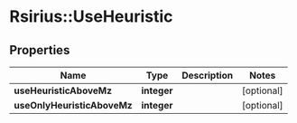 # Rsirius::UseHeuristic


## Properties
Name | Type | Description | Notes
------------ | ------------- | ------------- | -------------
**useHeuristicAboveMz** | **integer** |  | [optional] 
**useOnlyHeuristicAboveMz** | **integer** |  | [optional] 


